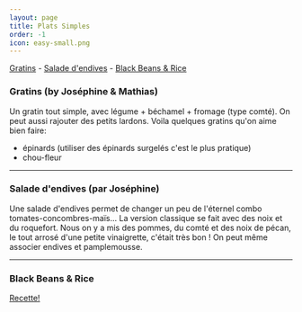 ```yaml
---
layout: page
title: Plats Simples
order: -1
icon: easy-small.png
---
```


[Gratins](/platssimples#gratins) - [Salade d'endives](/platssimples#salade-endives) - [Black Beans & Rice](/platssimples#black-beans-rice)


### <a name="gratins"></a> Gratins (by Joséphine & Mathias)

Un gratin tout simple, avec légume + béchamel + fromage (type comté).  On peut
aussi rajouter des petits lardons.  Voila quelques gratins qu'on aime
bien faire:

- épinards (utiliser des épinards surgelés c'est le plus pratique)
- chou-fleur

_______________________

### <a name="salade-endives"></a> Salade d'endives (par Joséphine)

Une salade d'endives permet de changer un peu de l'éternel combo tomates-concombres-maïs... La version classique se fait avec des noix et du roquefort. Nous on y a mis des pommes, du comté et des noix de pécan, le tout arrosé d'une petite vinaigrette, c'était très bon ! On peut même associer endives et pamplemousse.

_______________________

### <a name="black-beans-rice"></a> Black Beans & Rice

[Recette!](https://cafedelites.com/black-beans-rice-recipe/)
